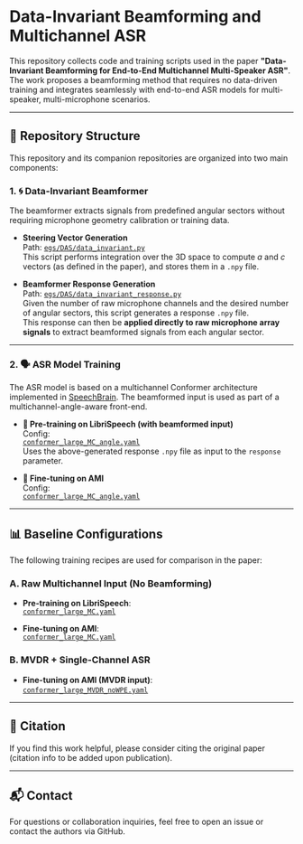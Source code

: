 # Data-Invariant Beamforming and Multichannel ASR

This repository collects code and training scripts used in the paper **"Data-Invariant Beamforming for End-to-End Multichannel Multi-Speaker ASR"**. The work proposes a beamforming method that requires no data-driven training and integrates seamlessly with end-to-end ASR models for multi-speaker, multi-microphone scenarios.

---

## 📂 Repository Structure

This repository and its companion repositories are organized into two main components:

### 1. 🌀 Data-Invariant Beamformer

The beamformer extracts signals from predefined angular sectors without requiring microphone geometry calibration or training data.

- **Steering Vector Generation**  
  Path: [`egs/DAS/data_invariant.py`](https://github.com/can-cui/asteroid-related/blob/main/egs/DAS/data_invariant.py)  
  This script performs integration over the 3D space to compute *a* and *c* vectors (as defined in the paper), and stores them in a `.npy` file.

- **Beamformer Response Generation**  
  Path: [`egs/DAS/data_invariant_response.py`](https://github.com/can-cui/asteroid-related/blob/main/egs/DAS/data_invariant_response.py)  
  Given the number of raw microphone channels and the desired number of angular sectors, this script generates a response `.npy` file.  
  This response can then be **applied directly to raw microphone array signals** to extract beamformed signals from each angular sector.

---

### 2. 🗣️ ASR Model Training

The ASR model is based on a multichannel Conformer architecture implemented in [SpeechBrain](https://github.com/speechbrain/speechbrain). The beamformed input is used as part of a multichannel-angle-aware front-end.

- **🧪 Pre-training on LibriSpeech (with beamformed input)**  
  Config:  
  [`conformer_large_MC_angle.yaml`](https://github.com/can-cui/speechbrain-related/blob/main/recipes/LibriSpeech/ASR/transformer/hparams/conformer_large_MC_angle.yaml)  
  Uses the above-generated response `.npy` file as input to the `response` parameter.

- **🧪 Fine-tuning on AMI**  
  Config:  
  [`conformer_large_MC_angle.yaml`](https://github.com/can-cui/speechbrain-related/blob/main/recipes/AMI/ASR/transformer/hparams/conformer_large_MC_angle.yaml)

---

## 📊 Baseline Configurations

The following training recipes are used for comparison in the paper:

### A. **Raw Multichannel Input (No Beamforming)**

- **Pre-training on LibriSpeech**:  
  [`conformer_large_MC.yaml`](https://github.com/can-cui/speechbrain-related/blob/main/recipes/LibriSpeech/ASR/transformer/hparams/conformer_large_MC.yaml)

- **Fine-tuning on AMI**:  
  [`conformer_large_MC.yaml`](https://github.com/can-cui/speechbrain-related/blob/main/recipes/AMI/ASR/transformer/hparams/conformer_large_MC.yaml)

### B. **MVDR + Single-Channel ASR**

- **Fine-tuning on AMI (MVDR input)**:  
  [`conformer_large_MVDR_noWPE.yaml`](https://github.com/can-cui/speechbrain-related/blob/main/recipes/AMI/ASR/transformer/hparams/conformer_large_MVDR_noWPE.yaml)

---

## 📌 Citation

If you find this work helpful, please consider citing the original paper (citation info to be added upon publication).

---

## 📬 Contact

For questions or collaboration inquiries, feel free to open an issue or contact the authors via GitHub.

